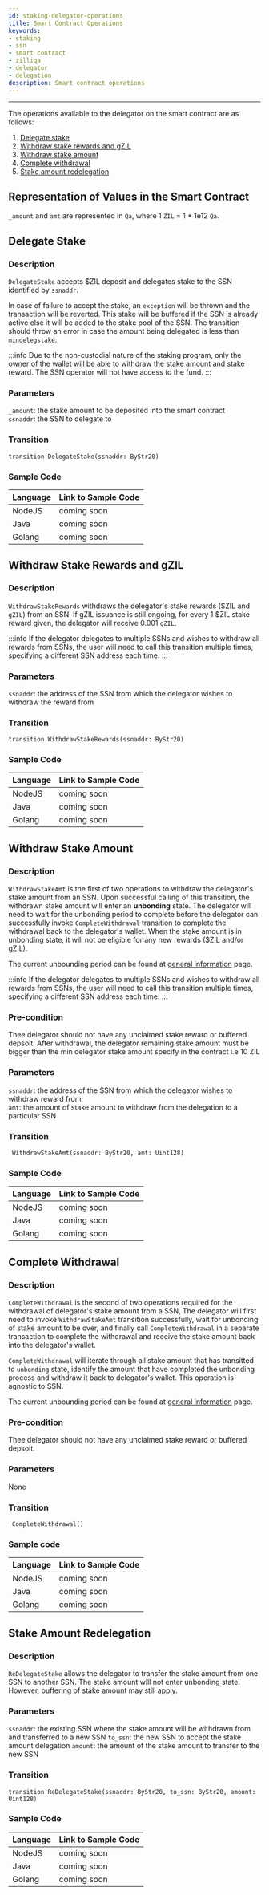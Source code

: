 ```yaml
---
id: staking-delegator-operations
title: Smart Contract Operations
keywords: 
- staking
- ssn
- smart contract
- zilliqa	
- delegator
- delegation
description: Smart contract operations
---
```

---

The operations available to the delegator on the smart contract are as follows:

1. [Delegate stake](#delegate-stake)
1. [Withdraw stake rewards and gZIL](#withdraw-stake-rewards-and-gzil)
1. [Withdraw stake amount](#withdraw-stake-amount)
1. [Complete withdrawal](#complete-withdrawal)
1. [Stake amount redelegation](#stake-amount-redelegation)

## Representation of Values in the Smart Contract

`_amount` and `amt` are represented in `Qa`, where 1 `ZIL` = 1 * 1e12 `Qa`.

## Delegate Stake

### Description

`DelegateStake` accepts $ZIL deposit and delegates stake to the SSN identified by `ssnaddr`.

In case of failure to accept the stake, an `exception` will be thrown and the transaction will be reverted. This stake will be buffered if the SSN is already active else it will be added to the stake pool of the SSN. The transition should throw an error in case the amount being delegated is less than `mindelegstake`.

:::info
Due to the non-custodial nature of the staking program, only the owner of the wallet will be able to withdraw the stake amount and stake reward. The SSN operator will not have access to the fund.
:::

### Parameters

`_amount`: the stake amount to be deposited into the smart contract  
`ssnaddr`: the SSN to delegate to

### Transition

```
transition DelegateStake(ssnaddr: ByStr20) 
```

### Sample Code

| Language | Link to Sample Code |
| -------- | ------------------- |
| NodeJS   | coming soon |
| Java     | coming soon |
| Golang   | coming soon |

## Withdraw Stake Rewards and gZIL

### Description

`WithdrawStakeRewards` withdraws the delegator's stake rewards ($ZIL and `gZIL`) from an SSN. If gZIL issuance is still ongoing, for every 1 $ZIL stake reward given, the delegator will receive 0.001 `gZIL`.

:::info
If the delegator delegates to multiple SSNs and wishes to withdraw all rewards from SSNs, the user will need to call this transition multiple times, specifying a different SSN address each time.
:::

### Parameters

`ssnaddr`: the address of the SSN from which the delegator wishes to withdraw the reward from

### Transition

```
transition WithdrawStakeRewards(ssnaddr: ByStr20)
```

### Sample Code

| Language | Link to Sample Code |
| -------- | ------------------- |
| NodeJS   | coming soon |
| Java     | coming soon |
| Golang   | coming soon |

## Withdraw Stake Amount

### Description

`WithdrawStakeAmt` is the first of two operations to withdraw the delegator's stake amount from an SSN. Upon successful calling of this transition, the withdrawn stake amount will enter an **unbonding** state. The delegator will need to wait for the unbonding period to complete before the delegator can successfully invoke `CompleteWithdrawal` transition to complete the withdrawal back to the delegator's wallet. When the stake amount is in unbonding state, it will not be eligible for any new rewards ($ZIL and/or gZIL).

The current unbounding period can be found at [general information](../staking-general-information) page.

:::info
If the delegator delegates to multiple SSNs and wishes to withdraw all rewards from SSNs, the user will need to call this transition multiple times, specifying a different SSN address each time.
:::

### Pre-condition
Thee delegator should not have any unclaimed stake reward or buffered depsoit.
After withdrawal, the delegator remaining stake amount must be bigger than the min delegator stake amount specify in the contract i.e 10 ZIL

### Parameters

`ssnaddr`: the address of the SSN from which the delegator wishes to withdraw reward from  
`amt`: the amount of stake amount to withdraw from the delegation to a particular SSN

### Transition

```
 WithdrawStakeAmt(ssnaddr: ByStr20, amt: Uint128)
 ```

### Sample Code

| Language | Link to Sample Code |
| -------- | ------------------- |
| NodeJS   | coming soon |
| Java     | coming soon |
| Golang   | coming soon |

## Complete Withdrawal

### Description

`CompleteWithdrawal` is the second of two operations required for the withdrawal of delegator's stake amount from a SSN, The delegator will first need to invoke `WithdrawStakeAmt` transition successfully, wait for unbonding of stake amount to be over, and finally call `CompleteWithdrawal` in a separate transaction to complete the withdrawal and receive the stake amount back into the delegator's wallet.

`CompleteWithdrawal` will iterate through all stake amount that has transitted to `unbonding` state, identify the amount that have completed the unbonding process and withdraw it back to delegator's wallet. This operation is agnostic to SSN.

The current unbounding period can be found at [general information](../staking-general-information) page.

### Pre-condition
Thee delegator should not have any unclaimed stake reward or buffered depsoit.

### Parameters

None

### Transition

```
 CompleteWithdrawal()
 ```

### Sample code

| Language | Link to Sample Code |
| -------- | ------------------- |
| NodeJS   | coming soon |
| Java     | coming soon |
| Golang   | coming soon |

## Stake Amount Redelegation

### Description

`ReDelegateStake` allows the delegator to transfer the stake amount from one SSN to another SSN. The stake amount will not enter unbonding state. However, buffering of stake amount may still apply.

### Parameters

`ssnaddr`: the existing SSN where the stake amount will be withdrawn from and transferred to a new SSN
`to_ssn`: the new SSN to accept the stake amount delegation
`amount`: the amount of the stake amount to transfer to the new SSN

### Transition

```
transition ReDelegateStake(ssnaddr: ByStr20, to_ssn: ByStr20, amount: Uint128)
```

### Sample Code

| Language | Link to Sample Code |
| -------- | ------------------- |
| NodeJS   | coming soon |
| Java     | coming soon |
| Golang   | coming soon |